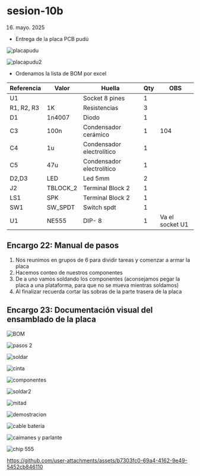 # sesion-10b
16. mayo. 2025
- Entrega de la placa PCB pudú

![placapudu](https://github.com/user-attachments/assets/a860665a-b4c4-4343-9494-0aa6deb5043c)
  
![placapudu2](https://github.com/user-attachments/assets/dc10e6d1-e27e-45c7-9a25-c1a12ca1002b)

- Ordenamos la lista de BOM por excel

| Referencia    | Valor             |  Huella                            | Qty            | OBS   |
|------------------ |------------------ |-------------------------------- |----------------|----------|
| U1                 |                      |Socket 8 pines                 |     1            |             |
| R1, R2, R3    | 1K                | Resistencias                    |     3            |             |
| D1                 | 1n4007         | Diodo                               |    1            |              |
| C3                 | 100n             |Condensador cerámico    |     1            | 104      |
| C4                 | 1u                 |Condensador electrolítico |      1          |              |
| C5                 | 47u               |  Condensador electrolítico|      1         |              | 
| D2,D3           | LED              |  Led 5mm                          |       2         |              |
| J2                 | TBLOCK_2   | Terminal Block 2                |       1         |              |
|LS1               |SPK                | Terminal Block 2                |       1         |              |
| SW1             |SW_SPDT     | Switch spdt                         |       1         |              |  
| U1                |  NE555          |      DIP- 8                            |       1         | Va el socket U1|

## Encargo 22: Manual de pasos
1. Nos reunimos en grupos de 6 para dividir tareas y comenzar a armar la placa
2. Hacemos conteo de nuestros componentes 
3. De a uno vamos soldando los componentes (aconsejamos pegar la placa a una plataforma, para que no se mueva mientras soldamos)
4. Al finalizar recuerda cortar las sobras de la parte trasera de la placa
   
## Encargo 23: Documentación visual del ensamblado de la placa

![BOM](https://github.com/user-attachments/assets/c95520cc-7cda-4ca1-9cc8-806247787a9b)

![pasos 2](https://github.com/user-attachments/assets/a0f8d1e4-781b-4690-b28b-62a7112064f5)

![soldar](https://github.com/user-attachments/assets/c3991613-3ba3-4447-9c61-b6cc8c5daa23)

![cinta](https://github.com/user-attachments/assets/2f782fd0-b269-404e-953f-da0d63ce65a4)

![componentes](https://github.com/user-attachments/assets/2c704582-c991-43c5-a58b-051996a10114)

![soldar2](https://github.com/user-attachments/assets/9e98822c-c83c-4b13-91b7-f3afa5ce9137)

![mitad](https://github.com/user-attachments/assets/40905861-d091-49dc-ba60-b11365503498)

![demostracion](https://github.com/user-attachments/assets/d049178a-1ae7-4c05-9769-66eefbcefc47)

![cable bateria](https://github.com/user-attachments/assets/bb1be97b-64eb-414b-b4ed-ada95d1a3ff7)

![caimanes y parlante](https://github.com/user-attachments/assets/4b9c55a1-0385-43d2-973e-ac82bd9c6090)

![chip 555](https://github.com/user-attachments/assets/547c573a-5eea-436a-a8a7-c3c08ee60809)

https://github.com/user-attachments/assets/b7303fc0-69a4-4162-9e49-5452cb846110




